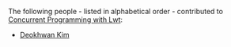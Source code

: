 The following people - listed in alphabetical order - contributed to [Concurrent Programming with Lwt](https://github.com/dkim/rwo-lwt):

* [Deokhwan Kim](https://github.com/dkim)
